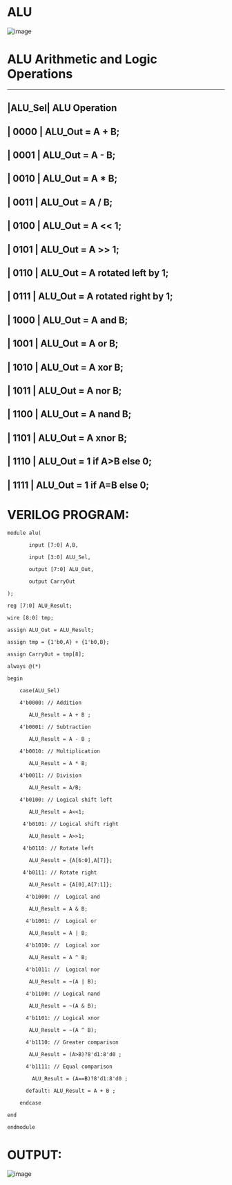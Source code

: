 # ALU

![image](https://github.com/RESMIRNAIR/ALU/assets/154305926/33dff162-59b3-44e2-886a-1ddd6e60979f)

# ALU Arithmetic and Logic Operations
----------------------------------------------------------------------
|ALU_Sel|   ALU Operation
----------------------------------------------------------------------
| 0000  |   ALU_Out = A + B;
----------------------------------------------------------------------
| 0001  |   ALU_Out = A - B;
----------------------------------------------------------------------
| 0010  |   ALU_Out = A * B;
----------------------------------------------------------------------
| 0011  |   ALU_Out = A / B;
----------------------------------------------------------------------
| 0100  |   ALU_Out = A << 1;
----------------------------------------------------------------------
| 0101  |   ALU_Out = A >> 1;
----------------------------------------------------------------------
| 0110  |   ALU_Out = A rotated left by 1;
----------------------------------------------------------------------
| 0111  |   ALU_Out = A rotated right by 1;
----------------------------------------------------------------------
| 1000  |   ALU_Out = A and B;
----------------------------------------------------------------------
| 1001  |   ALU_Out = A or B;
----------------------------------------------------------------------
| 1010  |   ALU_Out = A xor B;
----------------------------------------------------------------------
| 1011  |   ALU_Out = A nor B;
----------------------------------------------------------------------
| 1100  |   ALU_Out = A nand B;
----------------------------------------------------------------------
| 1101  |   ALU_Out = A xnor B;
----------------------------------------------------------------------
| 1110  |   ALU_Out = 1 if A>B else 0;
----------------------------------------------------------------------
| 1111  |   ALU_Out = 1 if A=B else 0;
-
# VERILOG PROGRAM:
~~~
module alu(

       input [7:0] A,B,                 
       
       input [3:0] ALU_Sel,
       
       output [7:0] ALU_Out, 
       
       output CarryOut

);

reg [7:0] ALU_Result;

wire [8:0] tmp;

assign ALU_Out = ALU_Result;

assign tmp = {1'b0,A} + {1'b0,B};

assign CarryOut = tmp[8]; 

always @(*)

begin

    case(ALU_Sel)
    
    4'b0000: // Addition
    
       ALU_Result = A + B ; 
    
    4'b0001: // Subtraction
      
       ALU_Result = A - B ;
    
    4'b0010: // Multiplication
    
       ALU_Result = A * B;
    
    4'b0011: // Division
    
       ALU_Result = A/B;
    
    4'b0100: // Logical shift left
    
       ALU_Result = A<<1;
     
     4'b0101: // Logical shift right
       
       ALU_Result = A>>1;
     
     4'b0110: // Rotate left
     
       ALU_Result = {A[6:0],A[7]};
     
     4'b0111: // Rotate right
     
       ALU_Result = {A[0],A[7:1]};
      
      4'b1000: //  Logical and 
      
       ALU_Result = A & B;
      
      4'b1001: //  Logical or
      
       ALU_Result = A | B;
      
      4'b1010: //  Logical xor 
      
       ALU_Result = A ^ B;
      
      4'b1011: //  Logical nor
      
       ALU_Result = ~(A | B);
      
      4'b1100: // Logical nand 
      
       ALU_Result = ~(A & B);
      
      4'b1101: // Logical xnor
      
       ALU_Result = ~(A ^ B);
      
      4'b1110: // Greater comparison
      
       ALU_Result = (A>B)?8'd1:8'd0 ;
      
      4'b1111: // Equal comparison   
      
        ALU_Result = (A==B)?8'd1:8'd0 ;
      
      default: ALU_Result = A + B ; 
    
    endcase

end

endmodule
~~~
# OUTPUT:

![image](https://github.com/nithin2134/ALU/assets/160302970/6012014e-81e3-4a2c-83c0-ebb7538b9831)

